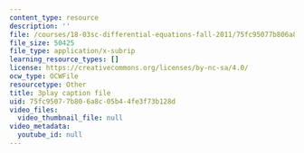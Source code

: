 ```yaml
---
content_type: resource
description: ''
file: /courses/18-03sc-differential-equations-fall-2011/75fc95077b806a8c05b44fe3f73b128d_z-meBrqcy_I.srt
file_size: 50425
file_type: application/x-subrip
learning_resource_types: []
license: https://creativecommons.org/licenses/by-nc-sa/4.0/
ocw_type: OCWFile
resourcetype: Other
title: 3play caption file
uid: 75fc9507-7b80-6a8c-05b4-4fe3f73b128d
video_files:
  video_thumbnail_file: null
video_metadata:
  youtube_id: null
---
```

